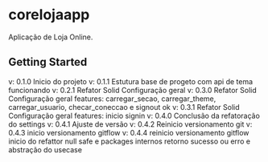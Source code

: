 # corelojaapp

Aplicação de Loja Online.

## Getting Started
v: 0.1.0
Inicio do projeto
v: 0.1.1
Estutura base de progeto com api de tema funcionando
v: 0.2.1
Refator Solid Configuração geral
v: 0.3.0
Refator Solid Configuração geral features: carregar_secao, carregar_theme, carregar_usuario, checar_coneccao e signout ok
v: 0.3.1
Refator Solid Configuração geral features: inicio signin
v: 0.4.0
Conclusão da refatoração do settings
v: 0.4.1
Ajuste de versão
v: 0.4.2
Reinicio versionamento git
v: 0.4.3
inicio versionamento gitflow
v: 0.4.4
reinicio versionamento gitflow inicio do refattor null safe e packages internos retorno sucesso ou erro e abstração do usecase